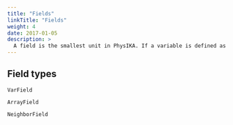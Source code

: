 ```yaml
---
title: "Fields"
linkTitle: "Fields"
weight: 4
date: 2017-01-05
description: >
  A field is the smallest unit in PhysIKA. If a variable is defined as a field, it can be passed between different modules or between a node and a module. In addition, common types of fields are registered to the GUI, therefore, their values can be edited from the Qt-based GUI.
---
```


## Field types

```
VarField
```

```
ArrayField
```

```
NeighborField
```